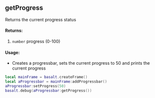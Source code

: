 ## getProgress
Returns the current progress status

#### Returns:
1. `number` progress (0-100)

#### Usage:
* Creates a progressbar, sets the current progress to 50 and prints the current progress
```lua
local mainFrame = basalt.createFrame()
local aProgressbar = mainFrame:addProgressbar()
aProgressbar:setProgress(50)
basalt.debug(aProgressbar:getProgress())
```